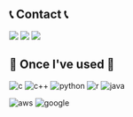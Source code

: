 ## 📞 Contact 📞
<a href="https://www.instagram.com/geonwoo03_dev/"><img src="https://img.shields.io/badge/Instagram-E4405F?style=flat-square&logo=Instagram&logoColor=white"/></a>
<a href="redgil77@smail.kongju.ac.kr"><img src="https://img.shields.io/badge/Outlook-0078D4?style=flat-square&logo=microsoftoutlook&logoColor=white"/></a>
<a href="redgil030802@gmail.com"><img src="https://img.shields.io/badge/Gmail-EA4335?style=flat-square&logo=gmail&logoColor=white"/></a>

## 🔨 Once I've used 🔨
![c](https://img.shields.io/badge/C-00599C?style=for-the-badge&logo=c&logoColor=white)
![c++](https://img.shields.io/badge/C%2B%2B-00599C?style=for-the-badge&logo=c%2B%2B&logoColor=white)
![python](https://img.shields.io/badge/Python-14354C?style=for-the-badge&logo=python&logoColor=white)
![r](https://img.shields.io/badge/R-276DC3?style=for-the-badge&logo=r&logoColor=white)
![java](https://img.shields.io/badge/Java-ED8B00?style=for-the-badge&logo=openjdk&logoColor=white)

![aws](https://img.shields.io/badge/Amazon_AWS-232F3E?style=for-the-badge&logo=amazon-aws&logoColor=white)
![google](https://img.shields.io/badge/Google_Cloud-4285F4?style=for-the-badge&logo=google-cloud&logoColor=white)
